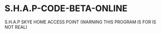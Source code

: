 # S.H.A.P-CODE-BETA-ONLINE
S.H.A.P SKYE HOME ACCESS POINT (WARNING THIS PROGRAM IS FOR IS NOT REAL)
